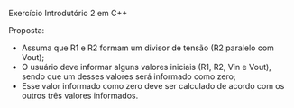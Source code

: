 Exercício Introdutório 2 em C++

Proposta:
  - Assuma que R1 e R2 formam um divisor de tensão (R2 paralelo com Vout);
  - O usuário deve informar alguns valores iniciais (R1, R2, Vin e Vout), sendo que um desses valores será informado como zero;
  - Esse valor informado como zero deve ser calculado de acordo com os outros três valores informados.
